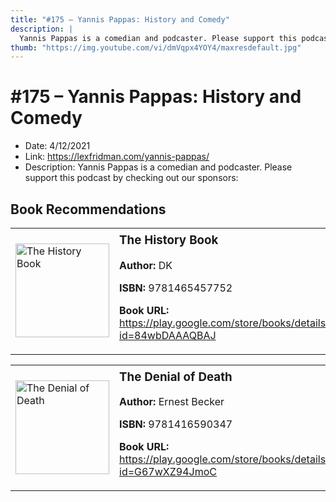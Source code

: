 ```yaml
---
title: "#175 – Yannis Pappas: History and Comedy"
description: |
  Yannis Pappas is a comedian and podcaster. Please support this podcast by checking out our sponsors:"
thumb: "https://img.youtube.com/vi/dmVqpx4YOY4/maxresdefault.jpg"
---
```


# #175 – Yannis Pappas: History and Comedy

  - Date: 4/12/2021
  - Link: https://lexfridman.com/yannis-pappas/
  - Description: Yannis Pappas is a comedian and podcaster. Please support this podcast by checking out our sponsors:

## Book Recommendations

<table style="border: none;"><tr style="border: none;"><td style="border: none;"><img src="https://books.google.com/books/content?id=84wbDAAAQBAJ&printsec=frontcover&img=1&zoom=1&edge=curl&source=gbs_api" alt="The History Book" width="150" style="vertical-align: top;"></td><td style="border: none; vertical-align: top;"><h3 style='margin-top: 5'>The History Book</h3><p><strong>Author:</strong> DK</p><p><strong>ISBN:</strong> 9781465457752</p><p><strong>Book URL:</strong> <a href="https://play.google.com/store/books/details?id=84wbDAAAQBAJ">https://play.google.com/store/books/details?id=84wbDAAAQBAJ</a></p></td></tr></table>
<table style="border: none;"><tr style="border: none;"><td style="border: none;"><img src="https://books.google.com/books/content?id=G67wXZ94JmoC&printsec=frontcover&img=1&zoom=1&edge=curl&source=gbs_api" alt="The Denial of Death" width="150" style="vertical-align: top;"></td><td style="border: none; vertical-align: top;"><h3 style='margin-top: 5'>The Denial of Death</h3><p><strong>Author:</strong> Ernest Becker</p><p><strong>ISBN:</strong> 9781416590347</p><p><strong>Book URL:</strong> <a href="https://play.google.com/store/books/details?id=G67wXZ94JmoC">https://play.google.com/store/books/details?id=G67wXZ94JmoC</a></p></td></tr></table>

